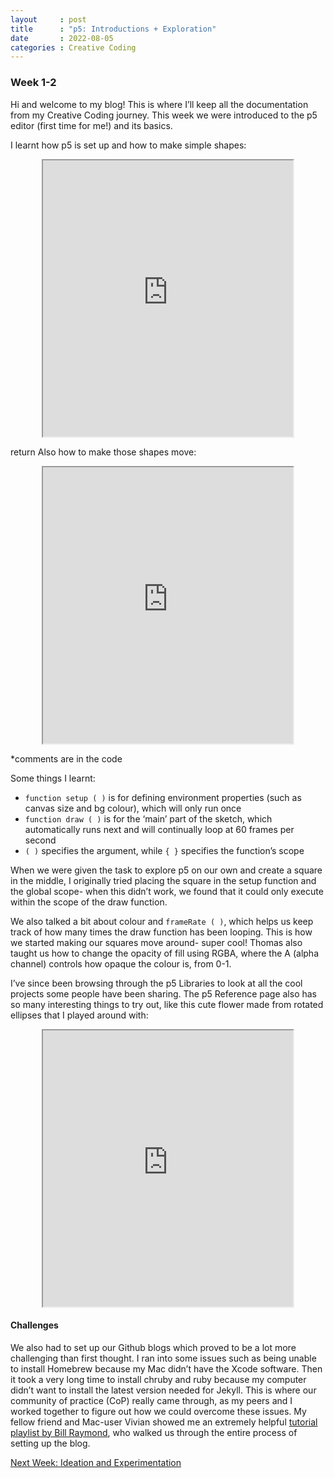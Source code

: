 ```yaml
---
layout     : post
title      : "p5: Introductions + Exploration"
date       : 2022-08-05
categories : Creative Coding
---
```


### Week 1-2

Hi and welcome to my blog! This is where I’ll keep all the documentation from my Creative Coding journey. This week we were introduced to the p5 editor (first time for me!) and its basics.  

I learnt how p5 is set up and how to make simple shapes:
<iframe width=400 height=442 style="display: block; margin: 0 auto" src="https://editor.p5js.org/elishafitri/full/htrJ3R_vq"></iframe>
   
  return
Also how to make those shapes move:

<iframe width=400 height=442 style="display: block; margin: 0 auto" src="https://editor.p5js.org/elishafitri/full/vTsYZSTE8"></iframe>


*comments are in the code
  

Some things I learnt:
- `function setup ( )` is for defining environment properties (such as canvas size and bg colour), which will only run once
- `function draw ( )` is for the ‘main’ part of the sketch, which automatically runs next and will continually loop at 60 frames per second
- `( )` specifies the argument, while `{ }` specifies the function’s scope

When we were given the task to explore p5 on our own and create a square in the middle, I originally tried placing the square in the setup function and the global scope- when this didn’t work, we found that it could only execute within the scope of the draw function.   
  

We also talked a bit about colour and `frameRate ( )`, which helps us keep track of how many times the draw function has been looping. This is how we started making our squares move around- super cool! Thomas also taught us how to change the opacity of fill using RGBA, where the A (alpha channel) controls how opaque the colour is, from 0-1.  
   

I’ve since been browsing through the p5 Libraries to look at all the cool projects some people have been sharing. The p5 Reference page also has so many interesting things to try out, like this cute flower made from rotated ellipses that I played around with:  

<iframe width=400 height=442 style="display: block; margin: 0 auto" src="https://editor.p5js.org/elishafitri/full/9aCVlAWSQ"></iframe>

  
#### Challenges
We also had to set up our Github blogs which proved to be a lot more challenging than first thought. I ran into some issues such as being unable to install Homebrew because my Mac didn’t have the Xcode software. Then it took a very long time to install chruby and ruby because my computer didn’t want to install the latest version needed for Jekyll. This is where our community of practice (CoP) really came through, as my peers and I worked together to figure out how we could overcome these issues. My fellow friend and Mac-user Vivian showed me an extremely helpful [tutorial playlist by Bill Raymond](https://www.youtube.com/watch?v=owHfKAbJ6_M&list=PLWzwUIYZpnJuT0sH4BN56P5oWTdHJiTNq), who walked us through the entire process of setting up the blog.
  

[Next Week: Ideation and Experimentation](/elishafitri/elishafitri.github.io/_posts/2022-08-12-week_two)
    